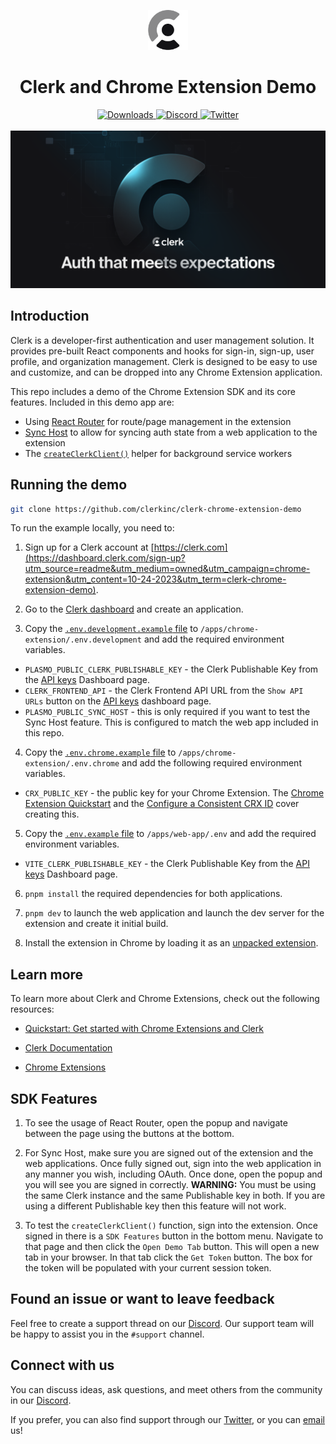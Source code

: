 <p align="center">
  <a href="https://clerk.com?utm_source=github&utm_medium=owned" target="_blank" rel="noopener noreferrer">
    <picture>
      <source media="(prefers-color-scheme: dark)" srcset="./assets/light-logo.png">
      <img alt="Clerk Logo for light background" src="./assets/dark-logo.png" height="64">
    </picture>
  </a>
  <br />
</p>
<div align="center">
  <h1>
    Clerk and Chrome Extension Demo
  </h1>  
  <a href="https://www.npmjs.com/package/@clerk/clerk-js">
    <img alt="Downloads" src="https://img.shields.io/npm/dm/@clerk/clerk-js" />
  </a>
  <a href="https://discord.com/invite/b5rXHjAg7A">
    <img alt="Discord" src="https://img.shields.io/discord/856971667393609759?color=7389D8&label&logo=discord&logoColor=ffffff" />
  </a>
  <a href="https://twitter.com/clerkdev">
    <img alt="Twitter" src="https://img.shields.io/twitter/url.svg?label=%40clerkdev&style=social&url=https%3A%2F%2Ftwitter.com%2Fclerkdev" />
  </a> 
  <br />
  <br />
  <img alt="Clerk Hero Image" src="./assets/hero.png">
</div>

## Introduction

Clerk is a developer-first authentication and user management solution. It provides pre-built React components and hooks for sign-in, sign-up, user profile, and organization management. Clerk is designed to be easy to use and customize, and can be dropped into any Chrome Extension application.

This repo includes a demo of the Chrome Extension SDK and its core features. Included in this demo app are:
* Using [React Router](https://clerk.com/docs/references/chrome-extension/add-react-router) for route/page management in the extension
* [Sync Host](https://clerk.com/docs/references/chrome-extension/sync-host-configuration) to allow for syncing auth state from a web application to the extension
* The [`createClerkClient()`](https://clerk.com/docs/references/chrome-extension/create-clerk-client) helper for background service workers




## Running the demo

```bash
git clone https://github.com/clerkinc/clerk-chrome-extension-demo
```

To run the example locally, you need to:

1. Sign up for a Clerk account at [https://clerk.com](https://dashboard.clerk.com/sign-up?utm_source=readme&utm_medium=owned&utm_campaign=chrome-extension&utm_content=10-24-2023&utm_term=clerk-chrome-extension-demo).

2. Go to the [Clerk dashboard](https://dashboard.clerk.com?utm_source=readme&utm_medium=owned&utm_campaign=chrome-extension&utm_content=10-24-2023&utm_term=clerk-chrome-extension-demo) and create an application.

3. Copy the [`.env.development.example` file](./apps/chrome-extension/.env.development.example) to `/apps/chrome-extension/.env.development` and add the required environment variables.
* `PLASMO_PUBLIC_CLERK_PUBLISHABLE_KEY` - the Clerk Publishable Key from the [API keys](https://dashboard.clerk.com/last-active?path=api-keys) Dashboard page.
* `CLERK_FRONTEND_API` - the Clerk Frontend API URL from the `Show API URLs` button on the [API keys](https://dashboard.clerk.com/last-active?path=api-keys) dashboard page.
* `PLASMO_PUBLIC_SYNC_HOST` - this is only required if you want to test the Sync Host feature. This is configured to match the web app included in this repo.

4. Copy the [`.env.chrome.example` file](./apps/chrome-extension/.env.chrome.example) to `/apps/chrome-extension/.env.chrome` and add the following required environment variables.
* `CRX_PUBLIC_KEY` - the public key for your Chrome Extension. The [Chrome Extension Quickstart](https://clerk.com/docs/quickstarts/chrome-extension) and the [Configure a Consistent CRX ID](https://clerk.com/docs/references/chrome-extension/configure-consistent-crx-id) cover creating this.

5. Copy the [`.env.example` file](./apps/web-app/.env.example) to `/apps/web-app/.env` and add the required environment variables.
* `VITE_CLERK_PUBLISHABLE_KEY` - the Clerk Publishable Key from the [API keys](https://dashboard.clerk.com/last-active?path=api-keys) Dashboard page.


6. `pnpm install` the required dependencies for both applications.

7. `pnpm dev` to launch the web application and launch the dev server for the extension and create it initial build.

8. Install the extension in Chrome by loading it as an [unpacked extension](https://clerk.com/docs/quickstarts/chrome-extension#load-your-chrome-extension-into-your-chromium-based-browser).

## Learn more

To learn more about Clerk and Chrome Extensions, check out the following resources:

- [Quickstart: Get started with Chrome Extensions and Clerk](https://clerk.com/docs/quickstarts/chrome-extension?utm_source=readme&utm_medium=owned&utm_campaign=chrome-extension&utm_content=10-24-2023&utm_term=clerk-chrome-extension-demo)

- [Clerk Documentation](https://clerk.com/docs?utm_source=readme&utm_medium=owned&utm_campaign=chrome-extension&utm_content=10-24-2023&utm_term=clerk-chrome-extension-demo)
- [Chrome Extensions](https://developer.chrome.com/docs/extensions)


## SDK Features

1. To see the usage of React Router, open the popup and navigate between the page using the buttons at the bottom.

2. For Sync Host, make sure you are signed out of the extension and the web applications. Once fully signed out, sign into the web application in any manner you wish, including OAuth. Once done, open the popup and you will see you are signed in correctly. **WARNING:** You must be using the same Clerk instance and the same Publishable key in both. If you are using a different Publishable key then this feature will not work.

3. To test the `createClerkClient()` function, sign into the extension. Once signed in there is a `SDK Features` button in the bottom menu. Navigate to that page and then click the `Open Demo Tab` button. This will open a new tab in your browser. In that tab click the `Get Token` button. The box for the token will be populated with your current session token.


## Found an issue or want to leave feedback

Feel free to create a support thread on our [Discord](https://clerk.com/discord). Our support team will be happy to assist you in the `#support` channel.

## Connect with us

You can discuss ideas, ask questions, and meet others from the community in our [Discord](https://discord.com/invite/b5rXHjAg7A).

If you prefer, you can also find support through our [Twitter](https://twitter.com/ClerkDev), or you can [email](mailto:support@clerk.dev) us!
